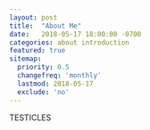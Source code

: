 ```yaml
---
layout: post
title:  "About Me"
date:   2018-05-17 18:00:00 -0700
categories: about introduction
featured: true
sitemap:
  priority: 0.5
  changefreq: 'monthly'
  lastmod: 2018-05-17
  exclude: 'no'
---
```


TESTICLES
